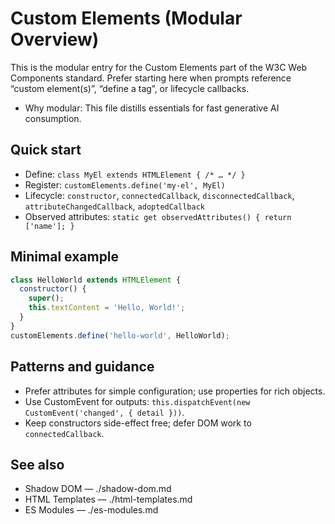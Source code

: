 # Custom Elements (Modular Overview)

This is the modular entry for the Custom Elements part of the W3C Web Components standard. Prefer starting here when prompts reference “custom element(s)”, “define a tag”, or lifecycle callbacks.

- Why modular: This file distills essentials for fast generative AI consumption.

## Quick start
- Define: `class MyEl extends HTMLElement { /* … */ }`
- Register: `customElements.define('my-el', MyEl)`
- Lifecycle: `constructor`, `connectedCallback`, `disconnectedCallback`, `attributeChangedCallback`, `adoptedCallback`
- Observed attributes: `static get observedAttributes() { return ['name']; }`

## Minimal example
```javascript
class HelloWorld extends HTMLElement {
  constructor() {
    super();
    this.textContent = 'Hello, World!';
  }
}
customElements.define('hello-world', HelloWorld);
```

## Patterns and guidance
- Prefer attributes for simple configuration; use properties for rich objects.
- Use CustomEvent for outputs: `this.dispatchEvent(new CustomEvent('changed', { detail }))`.
- Keep constructors side-effect free; defer DOM work to `connectedCallback`.

## See also
- Shadow DOM — ./shadow-dom.md
- HTML Templates — ./html-templates.md
- ES Modules — ./es-modules.md
